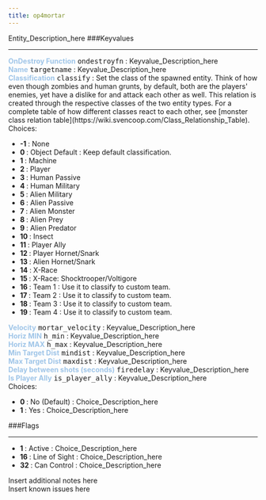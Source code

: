 ```yaml
---
title: op4mortar
---
```


Entity_Description_here
###Keyvalues
<hr>
<div class="entityentry" markdown="1">
<span style="color:#9fc5e8;"><b>OnDestroy Function</b></span> <kbd  class="tooltip" data-tooltip="string">ondestroyfn</kbd> :
Keyvalue_Description_here
</div>
<div class="entityentry" markdown="1">
<span style="color:#9fc5e8;"><b>Name</b></span> <kbd  class="tooltip" data-tooltip="target_source">targetname</kbd> :
Keyvalue_Description_here
</div>
<div class="entityentry" markdown="1">
<span style="color:#9fc5e8;"><b>Classification</b></span> <kbd  class="tooltip" data-tooltip="choices">classify</kbd> :
Set the class of the spawned entity. Think of how even though zombies and human grunts, by default, both are the players' enemies, yet have a dislike for and attack each other as well. This relation is created through the respective classes of the two entity types. For a complete table of how different classes react to each other, see [monster class relation table](https://wiki.svencoop.com/Class_Relationship_Table).
<div class="accordion">
<input type="checkbox" id="accordion-1" name="accordion-checkbox" hidden>
<label class="accordion-header" for="accordion-1">
<i class="icon icon-arrow-right mr-1"></i>
Choices:
</label>
<div class="accordion-body">
<ul>
<li><b>-1 </b></span> : None</li>
<li><b>0 </b></span> : Object Default : Keep default classification.</li>
<li><b>1 </b></span> : Machine</li>
<li><b>2 </b></span> : Player</li>
<li><b>3 </b></span> : Human Passive</li>
<li><b>4 </b></span> : Human Military</li>
<li><b>5 </b></span> : Alien Military</li>
<li><b>6 </b></span> : Alien Passive</li>
<li><b>7 </b></span> : Alien Monster</li>
<li><b>8 </b></span> : Alien Prey</li>
<li><b>9 </b></span> : Alien Predator</li>
<li><b>10 </b></span> : Insect</li>
<li><b>11 </b></span> : Player Ally</li>
<li><b>12 </b></span> : Player Hornet/Snark</li>
<li><b>13 </b></span> : Alien Hornet/Snark</li>
<li><b>14 </b></span> : X-Race</li>
<li><b>15 </b></span> : X-Race: Shocktrooper/Voltigore</li>
<li><b>16 </b></span> : Team 1 : Use it to classify to custom team.</li>
<li><b>17 </b></span> : Team 2 : Use it to classify to custom team.</li>
<li><b>18 </b></span> : Team 3 : Use it to classify to custom team.</li>
<li><b>19 </b></span> : Team 4 : Use it to classify to custom team.</li>
</ul>
</div>
</div>
</div>
<div class="entityentry" markdown="1">
<span style="color:#9fc5e8;"><b>Velocity</b></span> <kbd  class="tooltip" data-tooltip="integer">mortar_velocity</kbd> :
Keyvalue_Description_here
</div>
<div class="entityentry" markdown="1">
<span style="color:#9fc5e8;"><b>Horiz MIN</b></span> <kbd  class="tooltip" data-tooltip="integer">h_min</kbd> :
Keyvalue_Description_here
</div>
<div class="entityentry" markdown="1">
<span style="color:#9fc5e8;"><b>Horiz MAX</b></span> <kbd  class="tooltip" data-tooltip="integer">h_max</kbd> :
Keyvalue_Description_here
</div>
<div class="entityentry" markdown="1">
<span style="color:#9fc5e8;"><b>Min Target Dist</b></span> <kbd  class="tooltip" data-tooltip="integer">mindist</kbd> :
Keyvalue_Description_here
</div>
<div class="entityentry" markdown="1">
<span style="color:#9fc5e8;"><b>Max Target Dist</b></span> <kbd  class="tooltip" data-tooltip="integer">maxdist</kbd> :
Keyvalue_Description_here
</div>
<div class="entityentry" markdown="1">
<span style="color:#9fc5e8;"><b>Delay between shots (seconds)</b></span> <kbd  class="tooltip" data-tooltip="integer">firedelay</kbd> :
Keyvalue_Description_here
</div>
<div class="entityentry" markdown="1">
<span style="color:#9fc5e8;"><b>Is Player Ally</b></span> <kbd  class="tooltip" data-tooltip="Choices">is_player_ally</kbd> :
Keyvalue_Description_here
<div class="accordion">
<input type="checkbox" id="accordion-2" name="accordion-checkbox" hidden>
<label class="accordion-header" for="accordion-2">
<i class="icon icon-arrow-right mr-1"></i>
Choices:
</label>
<div class="accordion-body">
<ul>
<li><b>0 </b></span> : No (Default) : Choice_Description_here</li>
<li><b>1 </b></span> : Yes : Choice_Description_here</li>
</ul>
</div>
</div>
</div>
###Flags
<hr>
<div class="entityflags">
<ul>
<li><b>1  </b></span> : Active : Choice_Description_here</li>
<li><b>16 </b></span> : Line of Sight : Choice_Description_here</li>
<li><b>32 </b></span> : Can Control : Choice_Description_here</li>
</ul>
</div>
<div class="notices blue">Insert additional notes here</div>
<div class="notices red">Insert known issues here</div>
